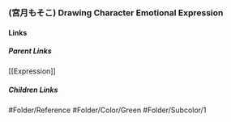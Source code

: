 ### (宮月もそこ) Drawing Character Emotional Expression
#### Links
##### Parent Links
[[Expression]]
##### Children Links
#Folder/Reference
#Folder/Color/Green
#Folder/Subcolor/1
